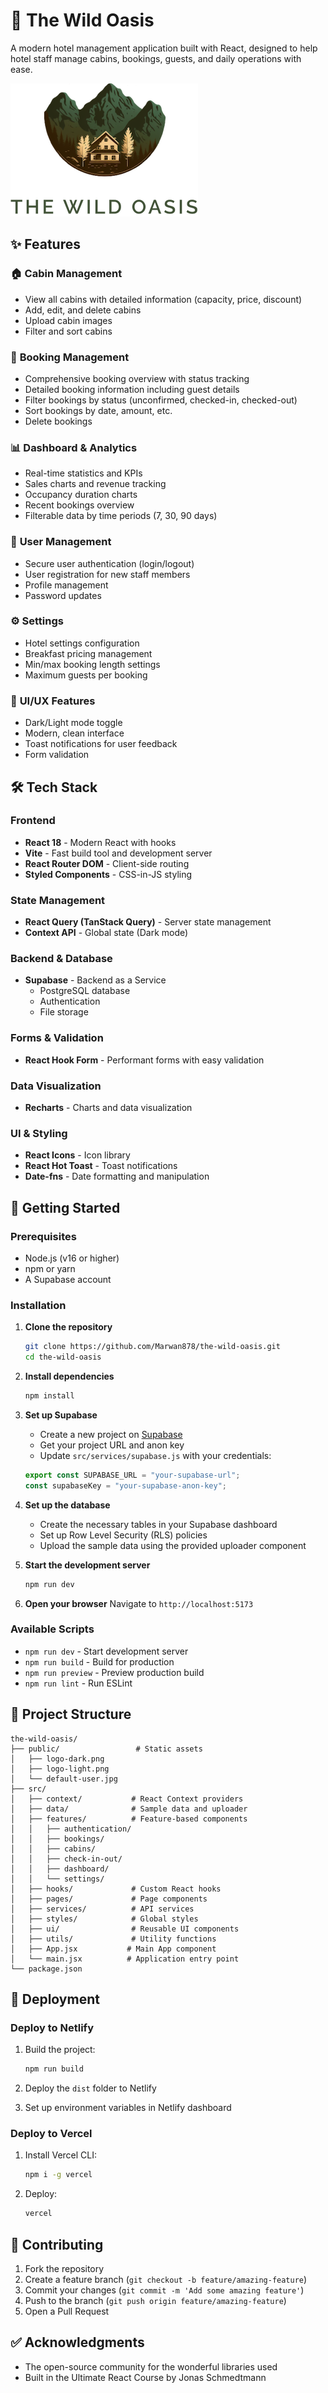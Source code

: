 # 🏨 The Wild Oasis

A modern hotel management application built with React, designed to help hotel staff manage cabins, bookings, guests, and daily operations with ease.

![The Wild Oasis](./public/logo-light.png)

## ✨ Features

### 🏠 **Cabin Management**

- View all cabins with detailed information (capacity, price, discount)
- Add, edit, and delete cabins
- Upload cabin images
- Filter and sort cabins

### 📅 **Booking Management**

- Comprehensive booking overview with status tracking
- Detailed booking information including guest details
- Filter bookings by status (unconfirmed, checked-in, checked-out)
- Sort bookings by date, amount, etc.
- Delete bookings

### 📊 **Dashboard & Analytics**

- Real-time statistics and KPIs
- Sales charts and revenue tracking
- Occupancy duration charts
- Recent bookings overview
- Filterable data by time periods (7, 30, 90 days)

### 👥 **User Management**

- Secure user authentication (login/logout)
- User registration for new staff members
- Profile management
- Password updates

### ⚙️ **Settings**

- Hotel settings configuration
- Breakfast pricing management
- Min/max booking length settings
- Maximum guests per booking

### 🌙 **UI/UX Features**

- Dark/Light mode toggle
- Modern, clean interface
- Toast notifications for user feedback
- Form validation

## 🛠️ Tech Stack

### **Frontend**

- **React 18** - Modern React with hooks
- **Vite** - Fast build tool and development server
- **React Router DOM** - Client-side routing
- **Styled Components** - CSS-in-JS styling

### **State Management**

- **React Query (TanStack Query)** - Server state management
- **Context API** - Global state (Dark mode)

### **Backend & Database**

- **Supabase** - Backend as a Service
  - PostgreSQL database
  - Authentication
  - File storage

### **Forms & Validation**

- **React Hook Form** - Performant forms with easy validation

### **Data Visualization**

- **Recharts** - Charts and data visualization

### **UI & Styling**

- **React Icons** - Icon library
- **React Hot Toast** - Toast notifications
- **Date-fns** - Date formatting and manipulation

## 🚀 Getting Started

### Prerequisites

- Node.js (v16 or higher)
- npm or yarn
- A Supabase account

### Installation

1. **Clone the repository**

   ```bash
   git clone https://github.com/Marwan878/the-wild-oasis.git
   cd the-wild-oasis
   ```

2. **Install dependencies**

   ```bash
   npm install
   ```

3. **Set up Supabase**

   - Create a new project on [Supabase](https://supabase.com)
   - Get your project URL and anon key
   - Update `src/services/supabase.js` with your credentials:

   ```javascript
   export const SUPABASE_URL = "your-supabase-url";
   const supabaseKey = "your-supabase-anon-key";
   ```

4. **Set up the database**

   - Create the necessary tables in your Supabase dashboard
   - Set up Row Level Security (RLS) policies
   - Upload the sample data using the provided uploader component

5. **Start the development server**

   ```bash
   npm run dev
   ```

6. **Open your browser**
   Navigate to `http://localhost:5173`

### Available Scripts

- `npm run dev` - Start development server
- `npm run build` - Build for production
- `npm run preview` - Preview production build
- `npm run lint` - Run ESLint

## 📁 Project Structure

```
the-wild-oasis/
├── public/                 # Static assets
│   ├── logo-dark.png
│   ├── logo-light.png
│   └── default-user.jpg
├── src/
│   ├── context/           # React Context providers
│   ├── data/              # Sample data and uploader
│   ├── features/          # Feature-based components
│   │   ├── authentication/
│   │   ├── bookings/
│   │   ├── cabins/
│   │   ├── check-in-out/
│   │   ├── dashboard/
│   │   └── settings/
│   ├── hooks/             # Custom React hooks
│   ├── pages/             # Page components
│   ├── services/          # API services
│   ├── styles/            # Global styles
│   ├── ui/                # Reusable UI components
│   ├── utils/             # Utility functions
│   ├── App.jsx           # Main App component
│   └── main.jsx          # Application entry point
└── package.json
```

## 🚀 Deployment

### Deploy to Netlify

1. Build the project:

   ```bash
   npm run build
   ```

2. Deploy the `dist` folder to Netlify

3. Set up environment variables in Netlify dashboard

### Deploy to Vercel

1. Install Vercel CLI:

   ```bash
   npm i -g vercel
   ```

2. Deploy:
   ```bash
   vercel
   ```

## 🤝 Contributing

1. Fork the repository
2. Create a feature branch (`git checkout -b feature/amazing-feature`)
3. Commit your changes (`git commit -m 'Add some amazing feature'`)
4. Push to the branch (`git push origin feature/amazing-feature`)
5. Open a Pull Request

## ✅ Acknowledgments

- The open-source community for the wonderful libraries used
- Built in the Ultimate React Course by Jonas Schmedtmann
